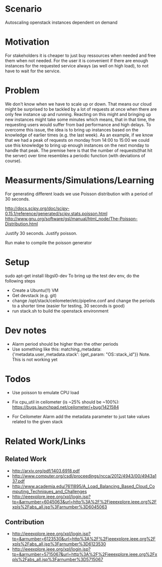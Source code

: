 # Scenario

Autoscaling openstack instances dependent on demand

# Motivation

For stakeholders it is cheaper to just buy ressources when needed and free them when not needed.
For the user it is convenient if there are enough instances for the requested service always (as well on high load), to not have to wait for the service.

# Problem

We don't know when we have to scale up or down. That means our cloud might be surprised to be tackled by a lot of requests at once when there are only few instance up and running. Reacting on this might and bringing up new instances might take some minutes which means, that in that time, the requesting users would suffer from bad performance and high delays.
To overcome this issue, the idea is to bring up instances based on the knowledge of earlier times (e.g. the last week). As an example, if we know that we had a peak of requests on monday from 14:00 to 15:00 we could use this knowledge to bring up enough instances on the next monday to handle that peak.
The premise here is that the number of requests(that hit the server) over time resembles a periodic function (with deviations of course). 

# Measurments/Simulations/Learning

For generating different loads we use Poisson distribution with a period of 30 seconds.

http://docs.scipy.org/doc/scipy-0.15.1/reference/generated/scipy.stats.poisson.html
http://www.gnu.org/software/gsl/manual/html_node/The-Poisson-Distribution.html

Justify 30 seconds.
Justify poisson.

Run make to compile the poisson generator

# Setup

sudo apt-get install libgsl0-dev
To bring up the test dev env, do the following steps

- Create a Ubuntu(!!) VM
- Get devstack (e.g. git)
- change /opt/stack/ceilometer/etc/pipeline.conf and change the periods to a shorter time (easier for testing, 30 seconds is good)
- run stack.sh to build the openstack environment


# Dev notes 

- Alarm period should be higher than the other periods
- Use something like this: 
matching_metadata: {'metadata.user_metadata.stack': {get_param: "OS::stack_id"}}
  Note. This is not working yet


# Todos

- Use poisson to emulate CPU load

- Fix cpu_util in ceilometer (is ~25% should be ~100%): https://bugs.launchpad.net/ceilometer/+bug/1421584
- For Ceilometer Alarm add the metadata parameter to just take values related to the given stack

# Related Work/Links

## Related Work

- http://arxiv.org/pdf/1403.6918.pdf
- http://www.computer.org/csdl/proceedings/ncca/2012/4943/00/4943a137.pdf
- http://www.academia.edu/7611895/A_Load_Balancing_Based_Cloud_Computing_Techniques_and_Challenges
- http://ieeexplore.ieee.org/xpl/login.jsp?tp=&arnumber=6045063&url=http%3A%2F%2Fieeexplore.ieee.org%2Fxpls%2Fabs_all.jsp%3Farnumber%3D6045063

## Contribution

- http://ieeexplore.ieee.org/xpl/login.jsp?tp=&arnumber=6123530&url=http%3A%2F%2Fieeexplore.ieee.org%2Fxpls%2Fabs_all.jsp%3Farnumber%3D6123530
- http://ieeexplore.ieee.org/xpl/login.jsp?tp=&arnumber=5715067&url=http%3A%2F%2Fieeexplore.ieee.org%2Fxpls%2Fabs_all.jsp%3Farnumber%3D5715067
